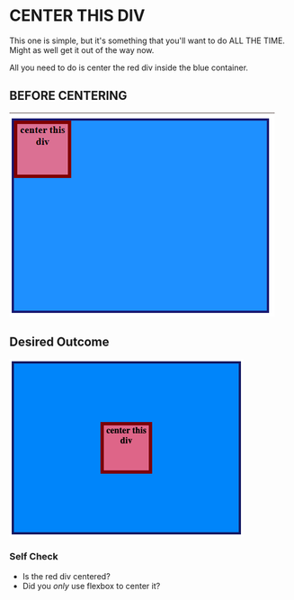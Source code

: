 # CENTER THIS DIV
This one is simple, but it's something that you'll want to do ALL THE TIME.  Might as well get it out of the way now.

All you need to do is center the red div inside the blue container.
## BEFORE CENTERING 
![BEFORE](Screenshot%202025-08-16%20134919.png)
## Desired Outcome
![outcome](./desired-outcome.png)

### Self Check
- Is the red div centered?
- Did you _only_ use flexbox to center it?

